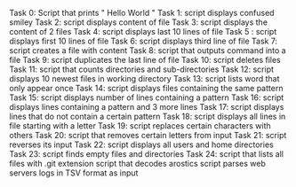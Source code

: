 Task 0: Script that prints " Hello World "
 Task 1: script displays confused smiley 
 Task 2: script displays content of file 
 Task 3: script displays the content of 2 files 
 Task 4: script displays last 10 lines of file 
 Task 5 : script displays first 10 lines of file 
 Task 6: script displays third line of file 
 Task 7: script creates a file with content 
 Task 8: script that outputs command into a file 
 Task 9: script duplicates the last line of file 
 Task 10: script deletes files 
 Task 11: script that counts directories and sub-directories 
 Task 12: script displays 10 newest files in working directory 
 Task 13: script lists word that only appear once 
 Task 14: script displays files containing the same pattern 
 Task 15: script displays number of lines containing a pattern 
 Task 16: script displays lines containing a pattern and 3 more lines 
 Task 17: script displays lines that do not contain a certain pattern 
 Task 18: script displays all lines in file starting with a letter 
 Task 19: script replaces certain characters with others 
 Task 20: script that removes certain letters from input 
 Task 21: script reverses its input 
 Task 22: script displays all users and home directories 
 Task 23: script finds empty files and directories 
 Task 24: script that lists all files with .git extension 
 script that decodes arostics 
 script parses web servers logs in TSV format as input 
